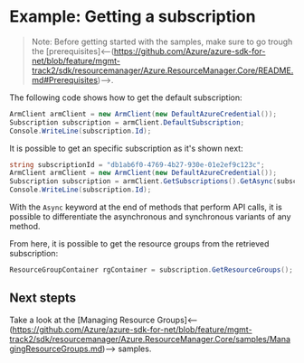 # Example: Getting a subscription

>Note: Before getting started with the samples, make sure to go trough the [prerequisites]<--(https://github.com/Azure/azure-sdk-for-net/blob/feature/mgmt-track2/sdk/resourcemanager/Azure.ResourceManager.Core/README.md#Prerequisites)-->.

The following code shows how to get the default subscription:

```csharp
ArmClient armClient = new ArmClient(new DefaultAzureCredential());
Subscription subscription = armClient.DefaultSubscription;
Console.WriteLine(subscription.Id);
```

It is possible to get an specific subscription as it's shown next:

``` csharp
string subscriptionId = "db1ab6f0-4769-4b27-930e-01e2ef9c123c";
ArmClient armClient = new ArmClient(new DefaultAzureCredential());
Subscription subscription = armClient.GetSubscriptions().GetAsync(subscriptionId);
Console.WriteLine(subscription.Id);
```

With the `Async` keyword at the end of methods that perform API calls, it is possible to differentiate the asynchronous and synchronous variants of any method.

From here, it is possible to get the resource groups from the retrieved subscription:

```csharp
ResourceGroupContainer rgContainer = subscription.GetResourceGroups();
```

## Next stepts
Take a look at the [Managing Resource Groups]<--(https://github.com/Azure/azure-sdk-for-net/blob/feature/mgmt-track2/sdk/resourcemanager/Azure.ResourceManager.Core/samples/ManagingResourceGroups.md)--> samples.
